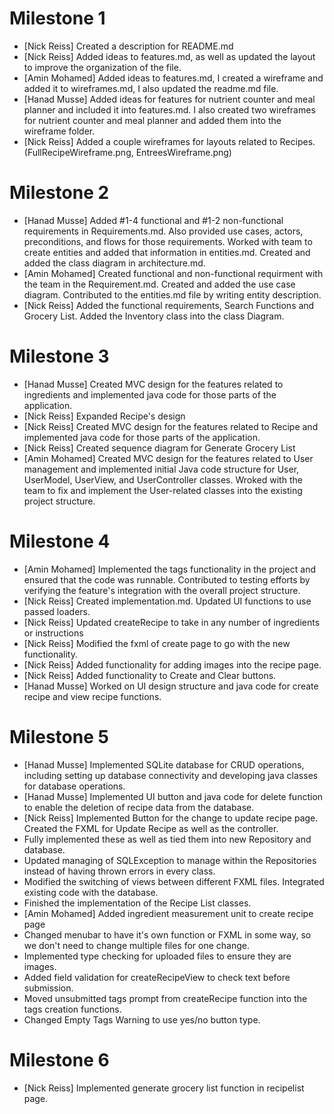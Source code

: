 # Milestone 1
- [Nick Reiss] Created a description for README.md
- [Nick Reiss] Added ideas to features.md, as well as updated the layout to improve the organization of the file.
- [Amin Mohamed] Added ideas to features.md, I created a wireframe and added it to wireframes.md, I also updated the readme.md file.
- 	[Hanad Musse] Added ideas for features for nutrient counter and meal planner and included it into features.md. I also created two wireframes for nutrient counter and meal planner and added them into the wireframe folder. 
- [Nick Reiss] Added a couple wireframes for layouts related to Recipes. (FullRecipeWireframe.png, EntreesWireframe.png)

# Milestone 2
- [Hanad Musse] Added #1-4 functional and #1-2 non-functional requirements in Requirements.md. Also provided use cases, actors, preconditions, and flows for those requirements. Worked with team to create entities and added that information in entities.md. Created and added the class diagram in architecture.md.
- [Amin Mohamed] Created functional and non-functional requirment with the team in the Requirement.md. Created and added the use case diagram. Contributed to the entities.md file by writing entity description.
- [Nick Reiss] Added the functional requirements, Search Functions and Grocery List. Added the Inventory class into the class Diagram. 

# Milestone 3
- [Hanad Musse] Created MVC design for the features related to ingredients and implemented java code for those parts of the application.
- [Nick Reiss] Expanded Recipe's design 
- [Nick Reiss] Created MVC design for the features related to Recipe and implemented java code for those parts of the application.
- [Nick Reiss] Created sequence diagram for Generate Grocery List
- [Amin Mohamed] Created MVC design for the features related to User management and implemented initial Java code structure for User, UserModel, UserView, and UserController classes. Wroked with the team to fix and implement the User-related classes into the existing project structure.

# Milestone 4
- [Amin Mohamed] Implemented the tags functionality in the project and ensured that the code was runnable. Contributed to testing efforts by verifying the feature's integration with the overall project structure.
- [Nick Reiss] Created implementation.md. Updated UI functions to use passed loaders.
- [Nick Reiss] Updated createRecipe to take in any number of ingredients or instructions
- [Nick Reiss] Modified the fxml of create page to go with the new functionality.
- [Nick Reiss] Added functionality for adding images into the recipe page.
- [Nick Reiss] Added functionality to Create and Clear buttons.
- [Hanad Musse] Worked on UI design structure and java code for create recipe and view recipe functions. 

# Milestone 5
- [Hanad Musse] Implemented SQLite database for CRUD operations, including setting up database connectivity and developing java classes for database operations.
- [Hanad Musse] Implemented UI button and java code for delete function to enable the deletion of recipe data from the database.   
- [Nick Reiss] Implemented Button for the change to update recipe page. Created the FXML for Update Recipe as well as the controller.
- Fully implemented these as well as tied them into new Repository and database. 
- Updated managing of SQLException to manage within the Repositories instead of having thrown errors in every class.
- Modified the switching of views between different FXML files. Integrated existing code with the database.
- Finished the implementation of the Recipe List classes.
- [Amin Mohamed] Added ingredient measurement unit to create recipe page
- Changed menubar to have it's own function or FXML in some way, so we don't need to change multiple files for one change.
- Implemented type checking for uploaded files to ensure they are images.
- Added field validation for createRecipeView to check text before submission.
- Moved unsubmitted tags prompt from createRecipe function into the tags creation functions.
- Changed Empty Tags Warning to use yes/no button type.

# Milestone 6
- [Nick Reiss] Implemented generate grocery list function in recipelist page.
